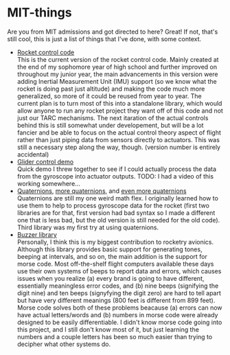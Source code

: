 # MIT-things
Are you from MIT admissions and got directed to here? Great! If not, that's still cool, this is just a list of things that I've done, with some context.
<br>
<ul>
  <li><a href=https://github.com/GunnAeronautics/mower4.2.0>Rocket control code</a><br>This is the current version of the rocket control code. Mainly created at the end of my sophomore year of high school and further improved on throughout my junior year, the main advancements in this version were adding Inertial Measurement Unit (IMU) support (so we know what the rocket is doing past just altitude) and making the code much more generalized, so more of it could be reused from year to year. The current plan is to turn most of this into a standalone library, which would allow anyone to run any rocket project they want off of this code and not just our TARC mechanisms. The next itaration of the actual controls behind this is still somewhat under developement, but will be a lot fancier and be able to focus on the actual control theory aspect of flight rather than just piping data from sensors directly to actuators. This was still a necessary step along the way, though. (version number is entirely accidental)</li>
  <li><a href=https://github.com/GunnAeronautics/glider_control_demo>Glider control demo</a><br>Quick demo I threw together to see if I could actually process the data from the gyroscope into actuator outputs. TODO: I had a video of this working somewhere...</li>
  <li><a href=https://github.com/GunnAeronautics/GAA-quaternion>Quaternions</a>, <a href=https://github.com/GunnAeronautics/GAA_Quat_master>more quaternions</a>, and <a href=https://github.com/nmiliv/QuaternionsDemo>even more quaternions</a><br>Quaternions are still my one weird math flex. I originally learned how to use them to help to process gyroscope data for the rocket (first two libraries are for that, first version had bad syntax so I made a different one that is less bad, but the old version is still needed for the old code). Third library was my first try at using quaternions.</li>
	<li><a href=https://github.com/GunnAeronautics/GAA-Buzzer>Buzzer library</a><br>Personally, I think this is my biggest contribution to rocketry avionics. Although this library provides basic support for generating tones, beeping at intervals, and so on, the main addition is the support for morse code. Most off-the-shelf flight computers available these days use their own systems of beeps to report data and errors, which causes issues when you realize (a) every brand is going to have different, essentially meaningless error codes, and (b) nine beeps (signifying the digit nine) and ten beeps (signyfying the digit zero) are hard to tell apart but have very different meanings (800 feet is different from 899 feet). Morse code solves both of these problems beacause (a) errors can now have actual letters/words and (b) numbers in morse code were already designed to be easily differentiable. I didn't know morse code going into this project, and I still don't know most of it, but just learning the numbers and a couple letters has been so much easier than trying to decipher what other systems do.</li>
</ul>
